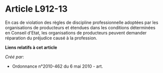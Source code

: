 # Article L912-13

En cas de violation des règles de discipline professionnelle adoptées par les organisations de producteurs et étendues dans
les conditions déterminées en Conseil d'Etat, les organisations de producteurs peuvent demander réparation du préjudice causé
à la profession.

**Liens relatifs à cet article**

_Créé par_:

  - Ordonnance n°2010-462 du 6 mai 2010 - art.
